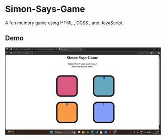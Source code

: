 # Simon-Says-Game
 A fun memory game using HTML , CCSS , and JavaScript.
## Demo
![Game Screenshot](Simon%20Says%20Game/screenshot.png)



